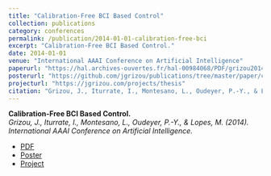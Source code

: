 ```yaml
---
title: "Calibration-Free BCI Based Control"
collection: publications
category: conferences
permalink: /publication/2014-01-01-calibration-free-bci
excerpt: "Calibration-Free BCI Based Control."
date: 2014-01-01
venue: "International AAAI Conference on Artificial Intelligence"
paperurl: "https://hal.archives-ouvertes.fr/hal-00984068/PDF/grizou2014calibration.pdf"
posterurl: "https://github.com/jgrizou/publications/tree/master/paper/conference/2014_aaai"
projecturl: "https://jgrizou.com/projects/thesis"
citation: "Grizou, J., Iturrate, I., Montesano, L., Oudeyer, P.-Y., & Lopes, M. (2014). International AAAI Conference on Artificial Intelligence."
---
```


**Calibration-Free BCI Based Control.**  
*Grizou, J., Iturrate, I., Montesano, L., Oudeyer, P.-Y., & Lopes, M. (2014). International AAAI Conference on Artificial Intelligence.*

- [PDF](https://hal.archives-ouvertes.fr/hal-00984068/PDF/grizou2014calibration.pdf)  
- [Poster](https://github.com/jgrizou/publications/tree/master/paper/conference/2014_aaai)  
- [Project](https://jgrizou.com/projects/thesis)
